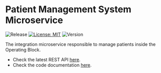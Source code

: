 # Patient Management System Microservice

![Release](https://github.com/smartoperatingblock/patient-management-integration-microservice/actions/workflows/build-and-deploy.yml/badge.svg?style=plastic)
[![License: MIT](https://img.shields.io/badge/License-MIT-yellow.svg?style=plastic)](https://opensource.org/licenses/MIT)
![Version](https://img.shields.io/github/v/release/smartoperatingblock/patient-management-integration-microservice?style=plastic)

The integration microservice responsible to manage patients inside the Operating Block.

- Check the latest REST API [here](https://smartoperatingblock.github.io/patient-management-integration-microservice/documentation/code-doc/).
- Check the code documentation [here](https://smartoperatingblock.github.io/patient-management-integration-microservice/documentation/code-doc/).
